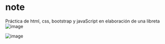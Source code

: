 # note
Práctica de html, css, bootstrap y javaScript en elaboración de una libreta
![image](https://github.com/CamperSergioGaravito/note/assets/137243895/61ac7a0c-ef94-479f-9d7e-dcf3b589d64a)

![image](https://github.com/CamperSergioGaravito/note/assets/137243895/ff563216-a5f9-4c3b-b010-0b221566b15b)

